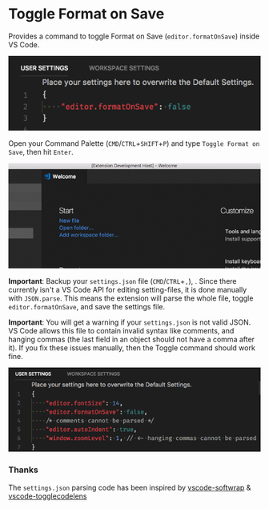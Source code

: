 # Toggle Format on Save

Provides a command to toggle Format on Save (`editor.formatOnSave`) inside VS Code.

![settings.json example](img/settings.png)

Open your Command Palette (`CMD`/`CTRL`+`SHIFT`+`P`) and type `Toggle Format on Save`, then hit `Enter`.

![Command Palette Toggle Format on Save](img/toggle.gif)

**Important**: Backup your `settings.json` file (`CMD`/`CTRL`+`,`), . Since there currently isn't a VS Code API for editing setting-files, it is done manually with `JSON.parse`. This means the extension will parse the whole file, toggle `editor.formatOnSave`, and save the settings file.

**Important**: You will get a warning if your `settings.json` is not valid JSON. VS Code allows this file to contain invalid syntax like comments, and hanging commas (the last field in an object should not have a comma after it). If you fix these issues manually, then the Toggle command should work fine.

![Invalid JSON syntax example](img/invalidsyntax.png)

### Thanks

The `settings.json` parsing code has been inspired by [vscode-softwrap](https://github.com/jsturtevant/vscode-softwrap) & [vscode-togglecodelens](https://github.com/cmlewis89/vscode-togglecodelens)
